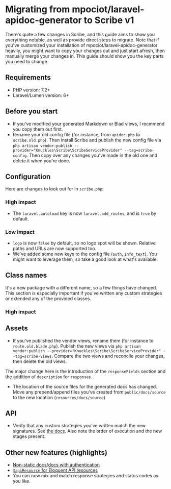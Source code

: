 # Migrating from mpociot/laravel-apidoc-generator to Scribe v1
There's quite a few changes in Scribe, and this guide aims to show you everything notable, as well as provide direct steps to migrate. Note that if you've customized your installation of mpociot/laravel-apidoc-generator heavily, you might want to copy your changes out and just start afresh, then manually merge your changes in. This guide should show you the key parts you need to change.

## Requirements
- PHP version: 7.2+
- Laravel/Lumen version: 6+

## Before you start
- If you've modified your generated Markdown or Blad views, I recmmend you copy them out first.
- Rename your old config file (for instance, from `apidoc.php` to `scribe.old.php`). Then install Scribe and publish the new config file via `php artisan vendor:publish --provider="Knuckles\Scribe\ScribeServiceProvider" --tag=scribe-config`. Then copy over any changes you've made in the old one and delete it when you're done.

## Configuration
Here are changes to look out for in `scribe.php`:

### High impact
- The `laravel.autoload` key is now `laravel.add_routes`, and is `true` by default.

### Low impact
- `logo` is now `false` by default, so no logo spot will be shown. Relative paths and URLs are now supported too.
- We've added some new keys to the config file (`auth`, `info_text`). You might want to leverage them, so take a good look at what's available. 

## Class names
It's a new package with a different name, so a few things have changed. This section is especially important if you've written any custom strategies or extended any of the provided classes.

### High impact


## Assets
- If you've published the vendor views, rename them (for instance to `route.old.blade.php`). Publish the new views via `php artisan vendor:publish --provider="Knuckles\Scribe\ScribeServiceProvider" --tag=scribe-views`. Compare the two views and reconcile your changes, then delete the old views. 

The major change here is the introduction of the `responseFields` section and the addition of `description` for `responses`.

- The location of the source files for the generated docs has changed. Move any prepend/append files you've created from `public/docs/source` to the new location (`resources/docs/source`)

## API
- Verify that any custom strategies you've written match the new signatures. See [the docs](plugins.html#strategies). Also note the order of execution and the new stages present.

## Other new features (highlights)
- [Non-static docs/docs with authentication](config.html#type)
- [`@apiResource` for Eloquent API resources](documenting.html#apiresource-apiresourcecollection-and-apiresourcemodel)
- You can now mix and match response strategies and status codes as you like.
